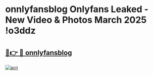 # onnlyfansblog Onlyfans Leaked - New Video & Photos March 2025 !o3ddz

# <h2><a href="https://19k7n6.iuczelnia.edu.pl?title=onnlyfansblog&ref=o3ddz">🔗👉 🔴 onnlyfansblog</a></h2>

[![acn](https://github.com/user-attachments/assets/0f9c940e-d8b0-45ae-aac7-cd30a18b3e1c)](https://19k7n6.iuczelnia.edu.pl?title=onnlyfansblog&ref=o3ddz)

